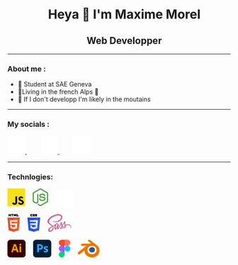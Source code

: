 <div id="user-content-toc" align="center"><ul>
    <summary><h1 style="border-bottom: none;">Heya 👋 I'm Maxime Morel</h1></summary>
</ul></div>
<div id="user-content-toc" align="center"><ul>
    <summary><h2 style="border-bottom: none;">Web Developper</h2></summary>
</ul></div>

---
<h3>About me :</h3>

- 🌱 Student at SAE Geneva
- 📍Living in the french Alps 🥖
- 🗻 If I don't developp I'm likely in the moutains

---

<h3>My socials :</h3>
<a href="https://discordapp.com/users/270219307475140608" target="_blank">
	<img src='https://raw.githubusercontent.com/maxime-mrl/maxime-mrl/main/discord.png' alt='discord' height='40'>
</a>
ㅤㅤ
<a href="https://www.behance.net/maxime-mrl" target="_blank">
	<img src='https://raw.githubusercontent.com/maxime-mrl/maxime-mrl/main/behance.png' alt='behance' height='40'>
</a>
ㅤㅤ
<a href="https://www.instagram.com/maxime.morl/" target="_blank">
	<img src='https://raw.githubusercontent.com/maxime-mrl/maxime-mrl/main/instagram.png' alt='instagram' height='40'>
</a>

---

<h3>Technlogies: </h3>

<img src='https://raw.githubusercontent.com/maxime-mrl/maxime-mrl/main/javascript.svg' alt='JavaScript' height='40'>ㅤ
<img src='https://raw.githubusercontent.com/maxime-mrl/maxime-mrl/main/node-js.svg' alt='NodeJS' height='40'>ㅤ
<img src='https://raw.githubusercontent.com/maxime-mrl/maxime-mrl/main/threejs.svg' alt='ThreeJS' height='40'>

<img src='https://raw.githubusercontent.com/maxime-mrl/maxime-mrl/main/html-5.svg' alt='HTML' height='40'>ㅤ
<img src='https://raw.githubusercontent.com/maxime-mrl/maxime-mrl/main/css-3.svg' alt='CSS' height='40'>ㅤ
<img src='https://raw.githubusercontent.com/maxime-mrl/maxime-mrl/main/sass.svg' alt='SASS' height='40'>

<img src='https://raw.githubusercontent.com/maxime-mrl/maxime-mrl/main/adobe-illustrator.svg' alt='Adobe illustrator' height='40'>ㅤ
<img src='https://raw.githubusercontent.com/maxime-mrl/maxime-mrl/main/adobe-photoshop.svg' alt='Adobe photoshop' height='40'>ㅤ
<img src='https://raw.githubusercontent.com/maxime-mrl/maxime-mrl/main/figma.svg' alt='Figma' height='40'>ㅤ
<img src='https://raw.githubusercontent.com/maxime-mrl/maxime-mrl/main/blender.svg' alt='blender' height='40'>
